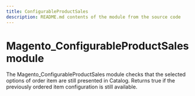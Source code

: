 ```yaml
---
title: ConfigurableProductSales
description: README.md contents of the module from the source code
---
```


# Magento_ConfigurableProductSales module

The Magento_ConfigurableProductSales module checks that the selected options of order item are still presented in
Catalog. Returns true if the previously ordered item configuration is still available.

